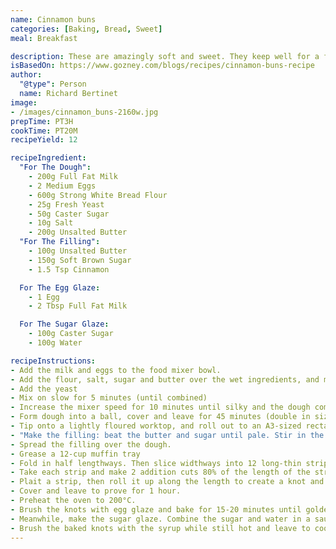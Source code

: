 ```yaml
---
name: Cinnamon buns
categories: [Baking, Bread, Sweet]
meal: Breakfast

description: These are amazingly soft and sweet. They keep well for a few days, and freeze perfectly too.
isBasedOn: https://www.gozney.com/blogs/recipes/cinnamon-buns-recipe
author:
  "@type": Person
  name: Richard Bertinet
image:
- /images/cinnamon_buns-2160w.jpg
prepTime: PT3H
cookTime: PT20M
recipeYield: 12

recipeIngredient:
  "For The Dough":
    - 200g Full Fat Milk
    - 2 Medium Eggs
    - 600g Strong White Bread Flour
    - 25g Fresh Yeast
    - 50g Caster Sugar
    - 10g Salt
    - 200g Unsalted Butter
  "For The Filling":
    - 100g Unsalted Butter
    - 150g Soft Brown Sugar
    - 1.5 Tsp Cinnamon

  For The Egg Glaze:
    - 1 Egg
    - 2 Tbsp Full Fat Milk

  For The Sugar Glaze:
    - 100g Caster Sugar
    - 100g Water

recipeInstructions:
- Add the milk and eggs to the food mixer bowl.
- Add the flour, salt, sugar and butter over the wet ingredients, and mix gently to get the salt away from the surface.
- Add the yeast
- Mix on slow for 5 minutes (until combined)
- Increase the mixer speed for 10 minutes until silky and the dough comes away cleanly.
- Form dough into a ball, cover and leave for 45 minutes (double in size).
- Tip onto a lightly floured worktop, and roll out to an A3-sized rectangle.
- "Make the filling: beat the butter and sugar until pale. Stir in the cinnamon."
- Spread the filling over the dough.
- Grease a 12-cup muffin tray
- Fold in half lengthways. Then slice widthways into 12 long-thin strips each ~35mm wide.
- Take each strip and make 2 addition cuts 80% of the length of the strip to allow plaiting.
- Plait a strip, then roll it up along the length to create a knot and place it in the greased muffin tray.
- Cover and leave to prove for 1 hour.
- Preheat the oven to 200°C.
- Brush the knots with egg glaze and bake for 15-20 minutes until golden.
- Meanwhile, make the sugar glaze. Combine the sugar and water in a saucepan and bring to the boil. Once boiling, reduce the heat and simmer until you have a light syrup.
- Brush the baked knots with the syrup while still hot and leave to cool.
---
```


